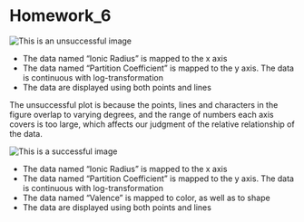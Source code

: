 Homework\_6
================

![This is an unsuccessful
image](/Users/dian/Desktop/R/MICR_475/hw_06_img_bad.PNG)

-   The data named “Ionic Radius” is mapped to the x axis
-   The data named “Partition Coefficient” is mapped to the y axis. The
    data is continuous with log-transformation
-   The data are displayed using both points and lines

The unsuccessful plot is because the points, lines and characters in the
figure overlap to varying degrees, and the range of numbers each axis
covers is too large, which affects our judgment of the relative
relationship of the data.

![This is a successful
image](/Users/dian/Desktop/R/MICR_475/hw_06_img_good.PNG)

-   The data named “Ionic Radius” is mapped to the x axis
-   The data named “Partition Coefficient” is mapped to the y axis. The
    data is continuous with log-transformation
-   The data named “Valence” is mapped to color, as well as to shape
-   The data are displayed using both points and lines
